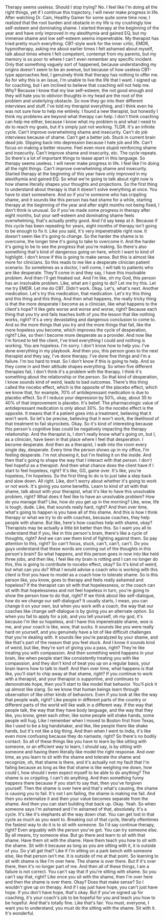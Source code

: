  Therapy seems useless. Should I stop trying? No. I feel like I'm doing all the right things, yet if I continue this trajectory, I will never make progress in life. After watching Dr. Cain, Healthy Gamer for some quite some time now, I realized that the root burden and obstacle in my life is my crushingly low self-esteem and dominating shame. I started therapy at the beginning of the year and have only improved in my alexithymia and gained EQ, but my immense shame and low self-esteem seems impenetrable. My therapist has tried pretty much everything. CBT-style work for the inner critic, EMDR, hypnotherapy, asking me about earlier times I felt ashamed about myself, talk about times where I felt competent, contempt from my parents, but my memory is so poor to where I can't even remember any specific incident. Only that something vaguely sort of happened, because understanding my origins doesn't seem to be an avenue, but because of how useless CBT-type approaches feel, I genuinely think that therapy has nothing to offer me. As for why this is an issue, I'm unable to live the life that I want. I signed up for coaching, but I am inclined to believe that coaching will not help me. Why? Because I know that my low self-esteem, the not good enough and they will hate you to oblivion thoughts in my head are the root of the problem and underlying obstacle. So now they go into their different interviews and stuff. I've told my therapist everything, and I think even he was not sure how to help me entirely. I found a new therapist, but honestly I think my problems are beyond what therapy can help. I don't think coaching can help me either, because I know what my problem is and what I need to do to reach my goals, but it's simply just not working. TLDR. It's an infinite cycle. Can't improve overwhelming shame and insecurity. Can't do job interviews because of shame. Can't get a better job. Stuck in current brain dead job. Slipping back into depression because I hate job and life. Can't focus on making a better resume. Feel even more stupid reinforcing shame and insecurity. Can't improve shame and insecurity, etc. The cycle repeats. So there's a lot of important things to tease apart in this language. So therapy seems useless. I will never make progress in life. I feel like I'm doing all the right things. Can't improve overwhelming shame and insecurity. Started therapy at the beginning of this year have only improved in my alexithymia and gained EQ. So what we're going to talk about right now is how shame literally shapes your thoughts and projections. So the first thing to understand about therapy is that it doesn't solve everything at once. You have to start somewhere. And so if you're someone who has crippling shame, and it sounds like this person has had shame for a while, starting therapy at the beginning of the year and after eight months not being fixed, I don't think is unusual. So if you've made some progress in therapy after eight months, but your self-esteem and dominating shame feels overwhelming, that's actually pretty good. And I'd say keep at it. Because if this cycle has been repeating for years, eight months of therapy isn't going to be enough to fix it. Like you said, it's very impenetrable right now. It doesn't seem like it's going to change. So the harder the shame is to overcome, the longer time it's going to take to overcome it. And the harder it's going to be to see the progress that you're making. So there's also something that's kind of dangerous going on here, which I want to kind of highlight. I don't know if this is going to make sense. But this is almost like more for clinicians. So this reads to me like a desperate clinician patient scenario. So sometimes as a doctor, I will come, I will talk to patients who are like desperate. They'll come in and they say, I have this insolvable problem. And then I'll get freaked out. And I'm like, oh my God, this person has an insolvable problem. Like, what am I going to do? Let me try this. Let me try EMDR. Let me do CBT. Didn't work. Okay. Let's, what's next. Another medication. Let's try this medication, that medication. Let's try this thing and this thing and this thing. And then what happens, the really tricky thing is that the more desperate I become as a clinician, like what happens to the client's hope? It like gets worse and worse and worse, right? Because each thing that you try and fails teaches both of you the lesson that like nothing works, right? It's a very devastating and dangerous conclusion to come to. And so the more things that you try and the more things that fail, like the more hopeless you become, which improves the cycle of desperation, right? Like, so then I become more desperate as a provider. And now like I'm forced to tell the client, I've tried everything I could and nothing is working. You are hopeless. I'm sorry. I don't know how to help you. I've done everything in my playbook. And then you, this person goes to the next therapist and they say, I've done therapy. I've done five things and I'm a failure. I'm too hard to treat. So I don't know if this is going to help. And so they come in and their attitude shapes everything. So when five different therapies fail, I don't think it's a problem with the therapy. I think it's something about the relationship or the person. So that kind of desperation, I know sounds kind of weird, leads to bad outcomes. There's this thing called the nocebo effect, which is the opposite of the placebo effect, which we know that, for example, 70% of antidepressant medication is due to placebo effect. So if I reduce your depression by 50%, okay, about 35 to 40% of that improvement is placebo. It's belief. The pharmacologic value of antidepressant medication is only about 30%. So the nocebo effect is the opposite. It means that if a patient goes into a treatment, believing that it won't work. So let's be precise, believing that it won't work, the likelihood of that treatment to fail skyrockets. Okay. So it's kind of interesting because this person's cognitive bias could be negatively impacting the therapy relationship. And the therapist is, I don't really know what's going on, but I, as a clinician, have been in that place where I feel that desperation. I become desperate. And then as a therapist, I walk into the room every single day, desperate. Every time the person shows up in my office, I'm feeling desperate. I'm not showing it, but I'm feeling it on the inside. And then that's going to shape the way that I interact with that person. I don't feel hopeful as a therapist. And then what chance does the client have if I start to feel hopeless, right? It's like, GG, game over. It's like, you're hopeless, I'm hopeless. So the first thing to do is to just take a step back and slow down. All right. Like, don't worry about whether it's going to work or not work. It's giving you some benefits. Learn to kind of sit with that shame, talk about with your therapist, what it's like to have this unsolvable problem, right? What does it feel like to have an unsolvable problem? How do you manage that? Like, how do you get up in the morning? Like, wow, life is tough, dude. Like, that sounds really hard, right? And then over time, what's going to happen is you have all of this shame. And this is how I think therapy or what we try to do with coaches, because coaches, they help people with shame. But like, here's how coaches help with shame, okay? Therapists may be actually a little bit better than this. So I want you all to understand that if you, like in this person's brain, there's like a cycle of thoughts, right? And we can see them kind of fighting against them. So pay attention to this, right? So can't focus, stuck, can't, can't, can't. Do you guys understand that these words are coming out of the thoughts in this person's brain? So what happens, and this person goes in now into like held three jobs, and then like, I feel like my brain is rotting and I can no longer do this, this is going to contribute to nocebo effect, okay? So it's kind of weird, but what can you do? What I would advise a coach who is working with this client is first you have to model as a coach how to tolerate shame. So is this person like, you know, goes to therapy and feels really ashamed and hopeless? If the therapist can sit with that hopelessness, or the coach can sit with that hopelessness and not feel hopeless in turn, you're going to show the person how to do that, right? If we think about like self-dialogue, how do we change our self-dialogue? It usually starts, I mean, you can change it on your own, but when you work with a coach, the way that our coaches like change self-dialogue is by giving you an alternate option. So when you fail to apply for a job, and you tell yourself, oh my god, it's because I'm like so hopeless, and I have this impenetrable shame, woe is me, and your coach is like, wow, that sucks. It sounds like you were really hard on yourself, and you genuinely have a lot of like difficult challenges that you're dealing with. It sounds like you're paralyzed by your shame, and like that's part of the reason that you feel stuck. And I know it sounds kind of weird, but like, they're sort of giving you a pass, right? They're like treating you with compassion. And then something weird happens in your brain, like when people start like consistently treating you with like compassion, and they don't kind of beat you up on a regular basis, your brain learns how to talk to itself. And then over time, what happens is that like, you'll start to chip away at that shame, right? If you continue to work with a therapist, and your therapist is supportive, and continues to demonstrate hope, then you'll start to like model that behavior. You'll pick it up almost like slang. So we know that human beings learn through observation of like other kinds of behaviors. Even if you look at like the way that people walk, right? Like people in different parts of the country or different parts of the world will like walk in a different way. If the way that people talk, the way that they have body language, and the way that they like, you know, greet each other, like some people will shake hands, some people will hug. Like I remember when I moved to Boston first from Texas, like I used to be a big handshaker, and like, like people there like shake hands, but it's not like a big thing. And then when I went to India, it's like even more confusing because they do namaste, right? So there's no bodily contact. So all of these things like you have to learn by like sitting with someone, or an efficient way to learn, I should say, is by sitting with someone and having them literally like model the right response. And over time, as you learn to sit with the shame and tolerate the shame and recognize, oh, that shame is there, and it's actually not my fault that I'm failing because as long as like that shame is like weighing me down, how could I, how should I even expect myself to be able to do anything? The shame is so crippling. I can't do anything. And then something funny happens there because if you start to say that, then you've forgiven yourself. Then the shame is over here and that's what's causing, the shame is causing you to fail. It's not I am failing, the shame is making me fail. And then you externalize it and then your value becomes separate from the shame. And then you can start building that back up. Okay. Yeah. So when someone says I'm ashamed and I'm ashamed of that, absolutely. It's a cycle. It's like it's elephants all the way down chat. You can get lost in that cycle as much as you want to. Breaking out of that cycle, literally oftentimes the fastest way to do it is to sit with someone. So I'd say continue therapy, right? Even arguably with the person you've got. You can try someone else. By all means, try someone else. But go there and learn to sit with that shame. Have them sit with the shame. Have them teach you how to sit with the shame. Sit with it because as long as you are sitting with it, it is outside of you. Do y'all get that? Like if I'm sitting on a park bench with someone else, like that person isn't me. It is outside of me at that point. So learning to sit with shame is like I'm over here. The shame is over there. But if it's over there, then it's no longer part of me. And then all of these things, I am a failure is not correct. You can't say that if you're sitting with shame. So you can't say that, right? Like once you sit with the shame, then I'm over here and then the shame is over there. Okay? Does that make sense? So I wouldn't give up on therapy. And if I say just have hope, you can't just have hope. If you don't have hope, that's okay. But if you've signed up for coaching, it's your coach's job to be hopeful for you and teach you how to be hopeful. And that's totally fine. Like that's fair. You must, everyone, I want you to understand, you must do the sitting with the shame. Sit with it. It's wonderful.